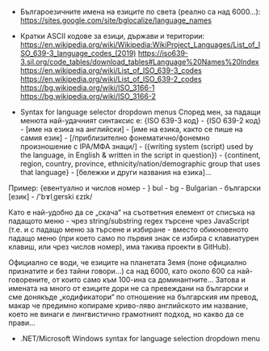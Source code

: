 * Българоезичните имена на езиците по света (реално са над 6000...):
https://sites.google.com/site/bglocalize/language_names
* Кратки ASCII кодове за езици, държави и територии:
https://en.wikipedia.org/wiki/Wikipedia:WikiProject_Languages/List_of_ISO_639-3_language_codes_(2019)
https://iso639-3.sil.org/code_tables/download_tables#Language%20Names%20Index
https://en.wikipedia.org/wiki/List_of_ISO_639-3_codes
https://en.wikipedia.org/wiki/List_of_ISO_639-2_codes
https://bg.wikipedia.org/wiki/ISO_3166-1
https://bg.wikipedia.org/wiki/ISO_3166-2

* Syntax for language selector dropdown menus
Според мен, за падащи менюта най-удачният синтаксис е:
{ISO 639-3 код} - {ISO 639-2 код} - [име на езика на английски] - [име на езика, както се пише на самия език] - [/приблизително фонематично/фонемно произношение с IPA/МФА знаци/] - ({writing system (script) used by the language, in English & written in the script in question}) - {continent, region, country, province, ethnicity/nation/demographic group that uses that language} - [бележки и други названия на езика]...

Пример:
{евентуално и числов номер - } bul - bg - Bulgarian - български [език] - /'bɤlˌgɐrski ɛzɪk/

Като е най-удобно да се „скача“ на съответния елемент от списъка на падащото меню - чрез string/substring regex търсене чрез JavaScript (т.е. и с падащо меню за търсене и избиране - вместо обикновеното падащо меню (при което само по първия знак се избира с клавиатурен клавиш, или чрез числов номер), има такива проекти в GitHub).

Официално се води, че езиците на планетата Земя (поне официално признатите и без тайни говори...) са над 6000, като около 600 са най-говорените, от които само към 100-ина са доминантните... Затова и имената на много от езиците дори не са превеждани на български и сме донякъде „кодификатори“ по отношение на българския им превод, макар че предимно копираме криво-ляво английското им название, което не винаги е лингвистично грамотният подход, но какво да се прави...

* .NET/Microsoft Windows syntax for language selection dropdown menu
